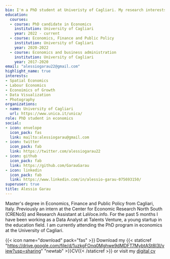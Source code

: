 ```yaml
---
bio: I'm a PhD student at Univeristy of Cagliari. My research interests include Spatial Economics, Economics of Growth and Labor Economics. Here you'll find post about things i learn and some personal opinions.
education:
  courses:
  - course: PhD candidate in Economics 
    institution: University of Cagliari
    year: 2022 - current
  - course: Economics, Finance and Public Policy
    institution: University of Cagliari
    year: 2020-2022
  - course: Economics and business administration
    institution: University of Cagliari
    year: 2017-2020
email: "alessiogarau22@gmail.com"
highlight_name: true
interests:
- Spatial Economics
- Labour Economics
- Econoimics of Growth
- Data Visualization
- Photography
organizations:
- name: University of Cagliari
  url: https://www.unica.it/unica/
role: PhD student in economics
social:
- icon: envelope
  icon_pack: fas
  link: mailto:alessiogarau@gmail.com
- icon: twitter
  icon_pack: fab
  link: https://twitter.com/alessiogarau22
- icon: github
  icon_pack: fab
  link: https://github.com/GarauGarau
- icon: linkedin
  icon_pack: fab
  link: https://www.linkedin.com/in/alessio-garau-075693150/
superuser: true
title: Alessio Garau
---
```


Master's degree in Economics, Finance and Public Policy from Cagliari, Italy. Previously an intern at the Center for Economic Research North South (CRENoS) and Research Assistant at LaVoce.info. For the past 5 months I have been working as a Data Analyst at Talents Venture, a young startup in the education field. I am currently attending the PhD program in economics at the University of Cagliari.


{{< icon name="download" pack="fas" >}} Download my {{< staticref "https://drive.google.com/file/d/1uzkgFOnq0Mghwe9dMDFT7MybtASt8I3l/view?usp=sharing" "newtab" >}}CV{{< /staticref >}} or visit my [digital cv](https://garaugarau.github.io/)
